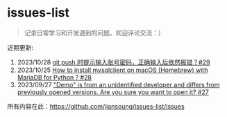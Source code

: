 # issues-list

> 记录日常学习和开发遇到的问题。欢迎评论交流：）

近期更新:
  1. 2023/10/28 [git push 时提示输入账号密码，正确输入后依然报错？#29](https://github.com/jiansoung/issues-list/issues/29)
  2. 2023/10/25 [How to install mysqlclient on macOS (Homebrew) with MariaDB for Python ? #28](https://github.com/jiansoung/issues-list/issues/28)
  3. 2023/09/27 ["Demo" is from an unidentified developer and differs from previously opened versions. Are you sure you want to open it? #27](https://github.com/jiansoung/issues-list/issues/27)

所有内容在此：https://github.com/jiansoung/issues-list/issues

